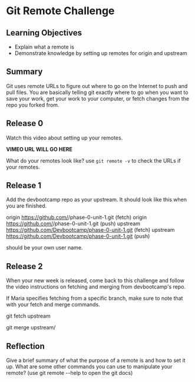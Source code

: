 # Git Remote Challenge

## Learning Objectives

- Explain what a remote is
- Demonstrate knowledge by setting up remotes for origin and upstream


## Summary

Git uses remote URLs to figure out where to go on the Internet to push and pull files. You are basically telling git exactly where to go when you want to save your work, get your work to your computer, or fetch changes from the repo you forked from.


## Release 0

Watch this video about setting up your remotes.

**VIMEO URL WILL GO HERE**

What do your remotes look like? use `git remote -v` to check the URLs if your remotes.

## Release 1

Add the devbootcamp repo as your upstream. It should look like this when you are finished.

origin  https://github.com/<USERNAME>/phase-0-unit-1.git (fetch)
origin  https://github.com/<USERNAME>/phase-0-unit-1.git (push)
upstream  https://github.com/Devbootcamp/phase-0-unit-1.git (fetch)
upstream  https://github.com/Devbootcamp/phase-0-unit-1.git (push)

<USERNAME> should be your own user name.


## Release 2

When your new week is released, come back to this challenge and follow the video instructions on fetching and merging from devbootcamp's repo.

If Maria specifies fetching from a specific branch, make sure to note that with your fetch and merge commands.

git fetch upstream <BRANCH>

git merge upstream/<BRANCH>

## Reflection

Give a brief summary of what the purpose of a remote is and how to set it up. What are some other commands you can use to manipulate your remote? (use git remote --help to open the git docs)